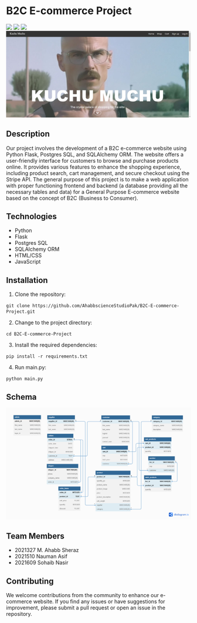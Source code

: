 # B2C E-commerce Project
![](https://img.shields.io/github/stars/AhabbscienceStudioPak/B2C-E-commerce-Project.svg) 
![](https://img.shields.io/github/forks/AhabbscienceStudioPak/B2C-E-commerce-Project.svg) 
![](https://img.shields.io/github/issues/AhabbscienceStudioPak/B2C-E-commerce-Project.svg)
<img src = "kucho mucho.JPG">
## Description
Our project involves the development of a B2C e-commerce website using Python Flask, Postgres SQL, and SQLAlchemy ORM. The website offers a user-friendly interface for customers to browse and purchase products online. It provides various features to enhance the shopping experience, including product search, cart management, and secure checkout using the Stripe API. The general purpose of this project is to make a web application with proper functioning frontend and backend (a database providing all the necessary tables and data) for a General Purpose E-commerce website based on the concept of B2C (Business to Consumer).

## Technologies
- Python
- Flask
- Postgres SQL
- SQLAlchemy ORM
- HTML/CSS
- JavaScript

## Installation

1. Clone the repository:
```shell
git clone https://github.com/AhabbscienceStudioPak/B2C-E-commerce-Project.git
```

2. Change to the project directory:
```shell
cd B2C-E-commerce-Project
```

3. Install the required dependencies:
```shell
pip install -r requirements.txt
```

4. Run main.py:
```shell
python main.py
```
## Schema
<img src = "ERD.png">

## Team Members
- 2021327 M. Ahabb Sheraz
- 2021510 Nauman Asif
- 2021609 Sohaib Nasir

## Contributing
We welcome contributions from the community to enhance our e-commerce website. If you find any issues or have suggestions for improvement, please submit a pull request or open an issue in the repository.
